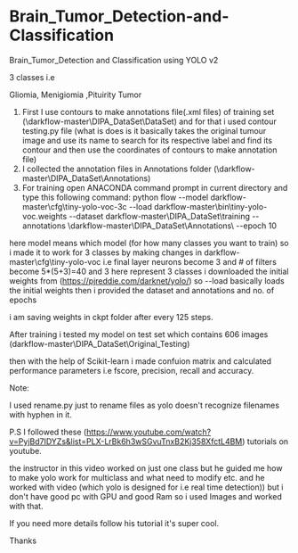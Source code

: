 # Brain_Tumor_Detection-and-Classification
Brain_Tumor_Detection and Classification using YOLO v2 

3 classes i.e

Gliomia, Menigiomia ,Pituirity Tumor


1) First I use contours to make annotations file(.xml files) of training set (\darkflow-master\DIPA_DataSet\DataSet\) and for that i used contour testing.py file 
(what is does is it basically takes the original tumour image and use its name to search for its respective label and find its contour and then use the coordinates of contours to make annotation file) 
2) I collected the annotation files in Annotations folder (\darkflow-master\DIPA_DataSet\Annotations\)
3) For training open ANACONDA command prompt in current directory and type this following command:
python flow --model darkflow-master\cfg\tiny-yolo-voc-3c --load darkflow-master\bin\tiny-yolo-voc.weights --dataset darkflow-master\DIPA_DataSet\training --annotations \darkflow-master\DIPA_DataSet\Annotations\ --epoch 10

here model means which model (for how many classes you want to train) so i made it to work for 3 classes by making changes in darkflow-master\cfg\tiny-yolo-voc i.e final layer neurons become 3 and # of filters become 5*(5+3)=40 and 3 here represent 3 classes
i downloaded the initial weights from (https://pjreddie.com/darknet/yolo/) so --load basically loads the initial weights 
then i provided the dataset and annotations and no. of epochs 

i am saving weights in ckpt folder after every 125 steps.

After training i tested my model on test set which contains 606 images 
(darkflow-master\DIPA_DataSet\Original_Testing)

then with the help of Scikit-learn i made confuion matrix and calculated performance parameters i.e fscore, precision, recall and accuracy.


Note:

I used rename.py just to rename files as yolo doesn't recognize filenames with hyphen in it. 

P.S I followed these (https://www.youtube.com/watch?v=PyjBd7IDYZs&list=PLX-LrBk6h3wSGvuTnxB2Kj358XfctL4BM) tutorials on youtube.

the instructor in this video worked on just one class but he guided me how to make yolo work for multiclass and what need to modify etc. and he worked with video (which yolo is designed for i.e real time detection)) 
but i don't have good pc with GPU and good Ram so i used Images and worked with that.


If you need more details follow his tutorial it's super cool.

Thanks 

   
